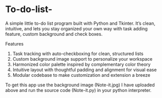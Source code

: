 # To-do-list-
A simple little to-do list program built with Python and Tkinter. It’s clean, intuitive, and lets you stay organized your own way with task adding feature, custom background and check boxes.

Features
1. Task tracking with auto-checkboxing for clean, structured lists
2. Custom background image support to personalize your workspace
3. Harmonized color palette inspired by complementary color theory
4. Intuitive layout with thoughtful padding and alignment for visual ease
5. Modular codebase to make customization and extension a breeze

To get this app use the background image (Note-it.jpg) I have uploaded above and run the source code (Note-it.py) in your python interpreter.
